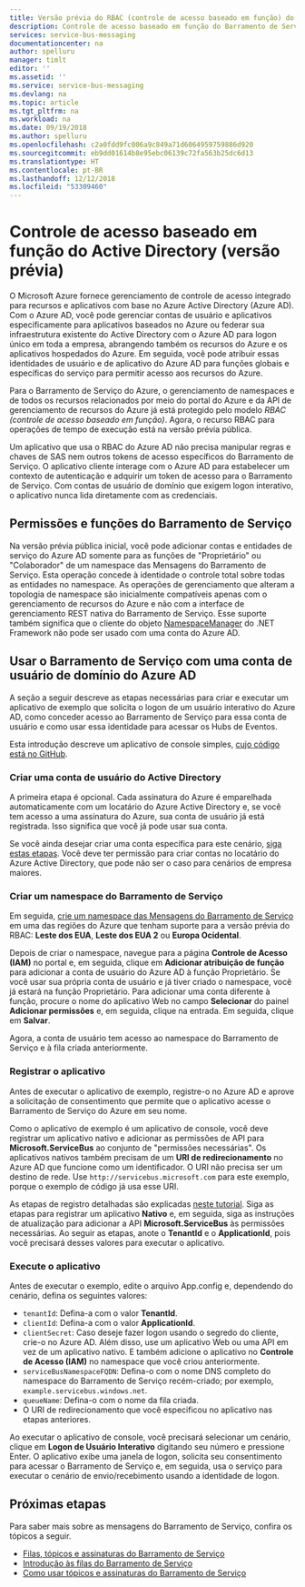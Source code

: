 ```yaml
---
title: Versão prévia do RBAC (controle de acesso baseado em função) do Barramento de Serviço do Azure| Microsoft Docs
description: Controle de acesso baseado em função do Barramento de Serviço do Azure
services: service-bus-messaging
documentationcenter: na
author: spelluru
manager: timlt
editor: ''
ms.assetid: ''
ms.service: service-bus-messaging
ms.devlang: na
ms.topic: article
ms.tgt_pltfrm: na
ms.workload: na
ms.date: 09/19/2018
ms.author: spelluru
ms.openlocfilehash: c2a0fdd9fc006a9c849a71d6064959759886d920
ms.sourcegitcommit: eb9dd01614b8e95ebc06139c72fa563b25dc6d13
ms.translationtype: HT
ms.contentlocale: pt-BR
ms.lasthandoff: 12/12/2018
ms.locfileid: "53309460"
---
```

# <a name="active-directory-role-based-access-control-preview"></a>Controle de acesso baseado em função do Active Directory (versão prévia)

O Microsoft Azure fornece gerenciamento de controle de acesso integrado para recursos e aplicativos com base no Azure Active Directory (Azure AD). Com o Azure AD, você pode gerenciar contas de usuário e aplicativos especificamente para aplicativos baseados no Azure ou federar sua infraestrutura existente do Active Directory com o Azure AD para logon único em toda a empresa, abrangendo também os recursos do Azure e os aplicativos hospedados do Azure. Em seguida, você pode atribuir essas identidades de usuário e de aplicativo do Azure AD para funções globais e específicas do serviço para permitir acesso aos recursos do Azure.

Para o Barramento de Serviço do Azure, o gerenciamento de namespaces e de todos os recursos relacionados por meio do portal do Azure e da API de gerenciamento de recursos do Azure já está protegido pelo modelo *RBAC (controle de acesso baseado em função)*. Agora, o recurso RBAC para operações de tempo de execução está na versão prévia pública.

Um aplicativo que usa o RBAC do Azure AD não precisa manipular regras e chaves de SAS nem outros tokens de acesso específicos do Barramento de Serviço. O aplicativo cliente interage com o Azure AD para estabelecer um contexto de autenticação e adquirir um token de acesso para o Barramento de Serviço. Com contas de usuário de domínio que exigem logon interativo, o aplicativo nunca lida diretamente com as credenciais.

## <a name="service-bus-roles-and-permissions"></a>Permissões e funções do Barramento de Serviço

Na versão prévia pública inicial, você pode adicionar contas e entidades de serviço do Azure AD somente para as funções de "Proprietário" ou "Colaborador" de um namespace das Mensagens do Barramento de Serviço. Esta operação concede à identidade o controle total sobre todas as entidades no namespace. As operações de gerenciamento que alteram a topologia de namespace são inicialmente compatíveis apenas com o gerenciamento de recursos do Azure e não com a interface de gerenciamento REST nativa do Barramento de Serviço. Esse suporte também significa que o cliente do objeto [NamespaceManager](/dotnet/api/microsoft.servicebus.namespacemanager) do .NET Framework não pode ser usado com uma conta do Azure AD.

## <a name="use-service-bus-with-an-azure-ad-domain-user-account"></a>Usar o Barramento de Serviço com uma conta de usuário de domínio do Azure AD

A seção a seguir descreve as etapas necessárias para criar e executar um aplicativo de exemplo que solicita o logon de um usuário interativo do Azure AD, como conceder acesso ao Barramento de Serviço para essa conta de usuário e como usar essa identidade para acessar os Hubs de Eventos.

Esta introdução descreve um aplicativo de console simples, [cujo código está no GitHub](https://github.com/Azure/azure-service-bus/tree/master/samples/DotNet/Microsoft.ServiceBus.Messaging/RoleBasedAccessControl).

### <a name="create-an-active-directory-user-account"></a>Criar uma conta de usuário do Active Directory

A primeira etapa é opcional. Cada assinatura do Azure é emparelhada automaticamente com um locatário do Azure Active Directory e, se você tem acesso a uma assinatura do Azure, sua conta de usuário já está registrada. Isso significa que você já pode usar sua conta.

Se você ainda desejar criar uma conta específica para este cenário, [siga estas etapas](../automation/automation-create-aduser-account.md). Você deve ter permissão para criar contas no locatário do Azure Active Directory, que pode não ser o caso para cenários de empresa maiores.

### <a name="create-a-service-bus-namespace"></a>Criar um namespace do Barramento de Serviço

Em seguida, [crie um namespace das Mensagens do Barramento de Serviço](service-bus-create-namespace-portal.md) em uma das regiões do Azure que tenham suporte para a versão prévia do RBAC: **Leste dos EUA**, **Leste dos EUA 2** ou **Europa Ocidental**.

Depois de criar o namespace, navegue para a página **Controle de Acesso (IAM)** no portal e, em seguida, clique em **Adicionar atribuição de função** para adicionar a conta de usuário do Azure AD à função Proprietário. Se você usar sua própria conta de usuário e já tiver criado o namespace, você já estará na função Proprietário. Para adicionar uma conta diferente à função, procure o nome do aplicativo Web no campo **Selecionar** do painel **Adicionar permissões** e, em seguida, clique na entrada. Em seguida, clique em **Salvar**.

Agora, a conta de usuário tem acesso ao namespace do Barramento de Serviço e à fila criada anteriormente.

### <a name="register-the-application"></a>Registrar o aplicativo

Antes de executar o aplicativo de exemplo, registre-o no Azure AD e aprove a solicitação de consentimento que permite que o aplicativo acesse o Barramento de Serviço do Azure em seu nome.

Como o aplicativo de exemplo é um aplicativo de console, você deve registrar um aplicativo nativo e adicionar as permissões de API para **Microsoft.ServiceBus** ao conjunto de "permissões necessárias". Os aplicativos nativos também precisam de um **URI de redirecionamento** no Azure AD que funcione como um identificador. O URI não precisa ser um destino de rede. Use `http://servicebus.microsoft.com` para este exemplo, porque o exemplo de código já usa esse URI.

As etapas de registro detalhadas são explicadas [neste tutorial](../active-directory/develop/quickstart-v1-integrate-apps-with-azure-ad.md). Siga as etapas para registrar um aplicativo **Nativo** e, em seguida, siga as instruções de atualização para adicionar a API **Microsoft.ServiceBus** às permissões necessárias. Ao seguir as etapas, anote o **TenantId** e o **ApplicationId**, pois você precisará desses valores para executar o aplicativo.

### <a name="run-the-app"></a>Execute o aplicativo

Antes de executar o exemplo, edite o arquivo App.config e, dependendo do cenário, defina os seguintes valores:

- `tenantId`: Defina-a com o valor **TenantId**.
- `clientId`: Defina-a com o valor **ApplicationId**.
- `clientSecret`: Caso deseje fazer logon usando o segredo do cliente, crie-o no Azure AD. Além disso, use um aplicativo Web ou uma API em vez de um aplicativo nativo. E também adicione o aplicativo no **Controle de Acesso (IAM)** no namespace que você criou anteriormente.
- `serviceBusNamespaceFQDN`: Defina-o com o nome DNS completo do namespace do Barramento de Serviço recém-criado; por exemplo, `example.servicebus.windows.net`.
- `queueName`: Defina-o com o nome da fila criada.
- O URI de redirecionamento que você especificou no aplicativo nas etapas anteriores.

Ao executar o aplicativo de console, você precisará selecionar um cenário, clique em **Logon de Usuário Interativo** digitando seu número e pressione Enter. O aplicativo exibe uma janela de logon, solicita seu consentimento para acessar o Barramento de Serviço e, em seguida, usa o serviço para executar o cenário de envio/recebimento usando a identidade de logon.

## <a name="next-steps"></a>Próximas etapas

Para saber mais sobre as mensagens do Barramento de Serviço, confira os tópicos a seguir.

* [Filas, tópicos e assinaturas do Barramento de Serviço](service-bus-queues-topics-subscriptions.md)
* [Introdução às filas do Barramento de Serviço](service-bus-dotnet-get-started-with-queues.md)
* [Como usar tópicos e assinaturas do Barramento de Serviço](service-bus-dotnet-how-to-use-topics-subscriptions.md)
